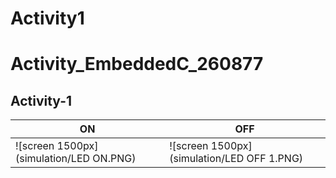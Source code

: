 # Activity1

# Activity_EmbeddedC_260877

## Activity-1

|ON|OFF|
|--|--|
| ![screen 1500px](simulation/LED ON.PNG)| ![screen 1500px](simulation/LED OFF 1.PNG)|
